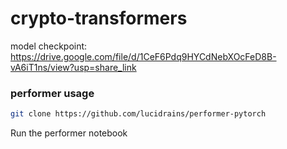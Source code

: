 # crypto-transformers

model checkpoint: https://drive.google.com/file/d/1CeF6Pdq9HYCdNebXOcFeD8B-vA6iT1ns/view?usp=share_link

### performer usage

```bash
git clone https://github.com/lucidrains/performer-pytorch
```
Run the performer notebook
